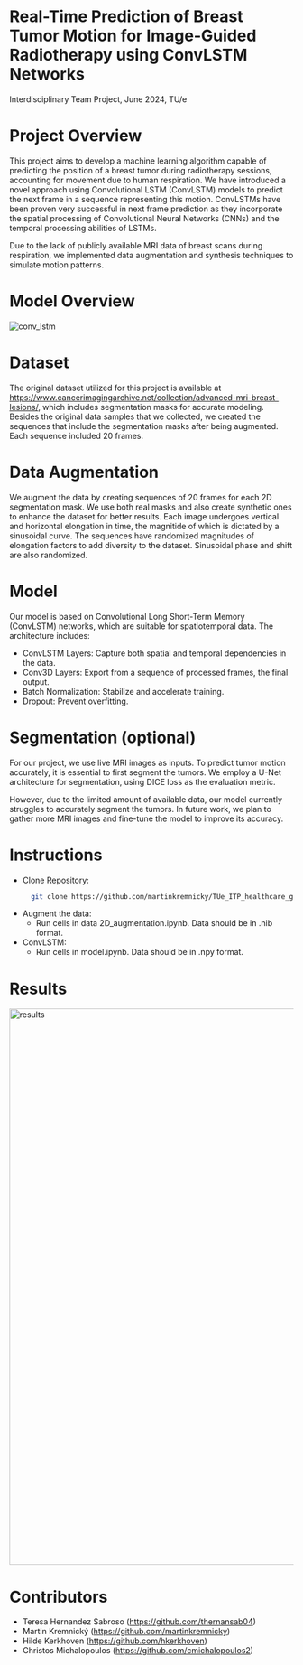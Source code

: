 # Real-Time Prediction of Breast Tumor Motion for Image-Guided Radiotherapy using  ConvLSTM Networks
Interdisciplinary Team Project, June 2024, TU/e

# Project Overview
This project aims to develop a machine learning algorithm capable of predicting the position of a breast tumor during radiotherapy sessions, accounting for movement due to human respiration. We have introduced a novel approach using Convolutional LSTM (ConvLSTM) models to predict the next frame in a sequence representing this motion. ConvLSTMs have been proven very successful in next frame prediction as they incorporate the spatial processing of Convolutional Neural Networks (CNNs) and the temporal processing abilities of LSTMs. 

Due to the lack of publicly available MRI data of breast scans during respiration, we implemented data augmentation and synthesis techniques to simulate motion patterns.

# Model Overview 
![conv_lstm](https://github.com/martinkremnicky/TUe_ITP_healthcare_group_2/assets/144246239/a41a6f4a-478f-4948-828c-8a0c34aa9b3b)


# Dataset 
The original dataset utilized for this project is available at https://www.cancerimagingarchive.net/collection/advanced-mri-breast-lesions/, which includes segmentation masks for accurate modeling.
Besides the original data samples that we collected, we created the sequences that include the segmentation masks after being augmented. Each sequence included 20 frames. 

# Data Augmentation
We augment the data by creating sequences of 20 frames for each 2D segmentation mask. We use both real masks and also create synthetic ones to enhance the dataset for better results. Each image undergoes vertical and horizontal elongation in time, the magnitide of which is dictated by a sinusoidal curve. The sequences have randomized magnitudes of elongation factors to add diversity to the dataset. Sinusoidal phase and shift are also randomized.

# Model 
Our model is based on Convolutional Long Short-Term Memory (ConvLSTM) networks, which are suitable for spatiotemporal data. The architecture includes:
  - ConvLSTM Layers: Capture both spatial and temporal dependencies in the data.
  - Conv3D Layers: Export from a sequence of processed frames, the final output.
  - Batch Normalization: Stabilize and accelerate training.
  - Dropout: Prevent overfitting.

# Segmentation (optional)
For our project, we use live MRI images as inputs. To predict tumor motion accurately, it is essential to first segment the tumors. We employ a U-Net architecture for segmentation, using DICE loss as the evaluation metric.

However, due to the limited amount of available data, our model currently struggles to accurately segment the tumors. In future work, we plan to gather more MRI images and fine-tune the model to improve its accuracy.

# Instructions

- Clone Repository:
  ```bash
    git clone https://github.com/martinkremnicky/TUe_ITP_healthcare_group_2.git
- Augment the data:
  - Run cells in data 2D_augmentation.ipynb. Data should be in .nib format.
- ConvLSTM:
  - Run cells in model.ipynb. Data should be in .npy format.

# Results

<img width="985" alt="results" src="https://github.com/martinkremnicky/TUe_ITP_healthcare_group_2/assets/144246239/f2b2a6fc-ccbf-41b6-98a9-1beeb3371ca7">


# Contributors 
- Teresa Hernandez Sabroso (https://github.com/thernansab04)
- Martin Kremnický (https://github.com/martinkremnicky)
- Hilde Kerkhoven (https://github.com/hkerkhoven)
- Christos Michalopoulos (https://github.com/cmichalopoulos2)
